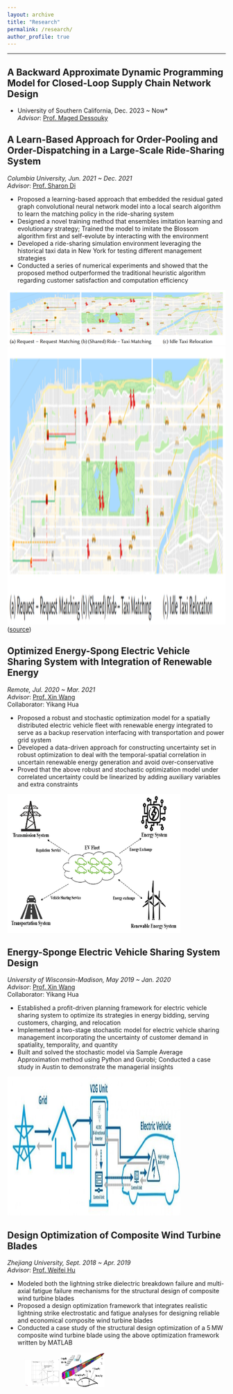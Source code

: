 ```yaml
---
layout: archive
title: "Research"
permalink: /research/
author_profile: true
---
```


------
## A Backward Approximate Dynamic Programming Model for Closed-Loop Supply Chain Network Design
* University of Southern California, Dec. 2023 ~ Now*  
*Advisor*:  [Prof. Maged Dessouky](https://viterbi.usc.edu/directory/faculty/Dessouky/Maged)


## A Learn-Based Approach for Order-Pooling and Order-Dispatching in a Large-Scale Ride-Sharing System
*Columbia University, Jun. 2021 ~ Dec. 2021*  
*Advisor*:  [Prof. Sharon Di](https://www.civil.columbia.edu/faculty/sharon-di)

- Proposed a learning-based approach that embedded the residual gated graph convolutional neural network model into a local search algorithm to learn the matching policy in the ride-sharing system
- Designed a novel training method that ensembles imitation learning and evolutionary strategy; Trained the model to imitate the Blossom algorithm first and self-evolute by interacting with the environment
- Developed a ride-sharing simulation environment leveraging the historical taxi data in New York for testing different management strategies
- Conducted a series of numerical experiments and showed that the proposed method outperformed the traditional heuristic algorithm regarding customer satisfaction and computation efficiency

![My Profile Picture](https://github.com/LoganZhao1997/website/blob/master/files/ML_rideshare.PNG)
<img width="800" height="640" src="files/ML_rideshare.PNG"> 
([source](https://arxiv.org/pdf/1912.08066.pdf))


## Optimized Energy-Spong Electric Vehicle Sharing System with Integration of Renewable Energy
*Remote, Jul. 2020 ~ Mar. 2021*  
*Advisor*:  [Prof. Xin Wang](https://directory.engr.wisc.edu/ie/Faculty/Wang_Xin/)  
Collaborator: Yikang Hua  

- Proposed a robust and stochastic optimization model for a spatially distributed electric vehicle fleet with renewable energy integrated to serve as a backup reservation interfacing with transportation and power grid system
- Developed a data-driven approach for constructing uncertainty set in robust optimization to deal with the temporal-spatial correlation in uncertain renewable energy generation and avoid over-conservative
- Proved that the above robust and stochastic optimization model under correlated uncertainty could be linearized by adding auxiliary variables and extra constraints

<img width="400" height="320" src="https://github.com/LoganZhao1997/website/blob/master/files/EVS_renewable_energy.png">


## Energy-Sponge Electric Vehicle Sharing System Design
*University of Wisconsin-Madison, May 2019 ~ Jan. 2020*  
*Advisor*:  [Prof. Xin Wang](https://directory.engr.wisc.edu/ie/Faculty/Wang_Xin/)  
Collaborator: Yikang Hua  

- Established a profit-driven planning framework for electric vehicle sharing system to optimize its strategies in energy bidding, serving customers, charging, and relocation
- Implemented a two-stage stochastic model for electric vehicle sharing management incorporating the uncertainty of customer demand in spatiality, temporality, and quantity
- Built and solved the stochastic model via Sample Average Approximation method using Python and Gurobi; Conducted a case study in Austin to demonstrate the managerial insights

<img width="400" height="320" src="https://github.com/LoganZhao1997/website/blob/master/files/EVS.jpg">


## Design Optimization of Composite Wind Turbine Blades
*Zhejiang University, Sept. 2018 ~ Apr. 2019*  
*Advisor*:  [Prof. Weifei Hu](https://person.zju.edu.cn/en/0018087/)

- Modeled both the lightning strike dielectric breakdown failure and multi-axial fatigue failure mechanisms for the structural design of composite wind turbine blades
- Proposed a design optimization framework that integrates realistic lightning strike electrostatic and fatigue analyses for designing reliable and economical composite wind turbine blades
- Conducted a case study of the structural design optimization of a 5 MW composite wind turbine blade using the above optimization framework written by MATLAB

<figure class="half">
  <img width="80" height="64" src="https://github.com/LoganZhao1997/website/blob/master/files/WindTurbine.png">
  <img width="100" height="80" src="https://github.com/LoganZhao1997/website/blob/master/files/wind_Turbine.png">
</figure>
